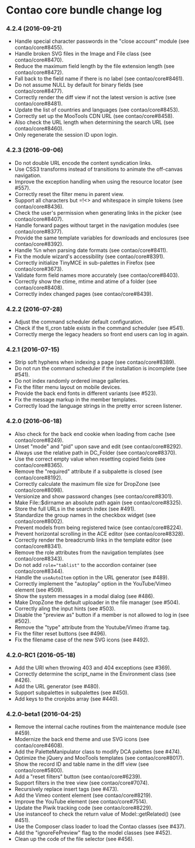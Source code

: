 # Contao core bundle change log

### 4.2.4 (2016-09-21)

 * Handle special character passwords in the "close account" module (see contao/core#8455).
 * Handle broken SVG files in the Image and File class (see contao/core#8470).
 * Reduce the maximum field length by the file extension length (see contao/core#8472).
 * Fall back to the field name if there is no label (see contao/core#8461).
 * Do not assume NULL by default for binary fields (see contao/core#8477).
 * Correctly render the diff view if not the latest version is active (see contao/core#8481).
 * Update the list of countries and languages (see contao/core#8453).
 * Correctly set up the MooTools CDN URL (see contao/core#8458).
 * Also check the URL length when determining the search URL (see contao/core#8460).
 * Only regenerate the session ID upon login.

### 4.2.3 (2016-09-06)

 * Do not double URL encode the content syndication links.
 * Use CSS3 transforms instead of transitions to animate the off-canvas navigation.
 * Improve the exception handling when using the resource locator (see #557).
 * Correctly reset the filter menu in parent view.
 * Support all characters but =!<> and whitespace in simple tokens (see contao/core#8436).
 * Check the user's permission when generating links in the picker (see contao/core#8407). 
 * Handle forward pages without target in the navigation modules (see contao/core#8377).
 * Provide the same template variables for downloads and enclosures (see contao/core#8392).
 * Handle %n when parsing date formats (see contao/core#8411).
 * Fix the module wizard's accessibility (see contao/core#8391).
 * Correctly initialize TinyMCE in sub-palettes in Firefox (see contao/core#3673).
 * Validate form field names more accurately (see contao/core#8403).
 * Correctly show the ctime, mtime and atime of a folder (see contao/core#8408).
 * Correctly index changed pages (see contao/core#8439).

### 4.2.2 (2016-07-28)

 * Adjust the command scheduler default configuration.
 * Check if the tl_cron table exists in the command scheduler (see #541).
 * Correctly merge the legacy headers so front end users can log in again.

### 4.2.1 (2016-07-15)

 * Strip soft hyphens when indexing a page (see contao/core#8389).
 * Do not run the command scheduler if the installation is incomplete (see #541).
 * Do not index randomly ordered image galleries.
 * Fix the filter menu layout on mobile devices.
 * Provide the back end fonts in different variants (see #523).
 * Fix the message markup in the member templates.
 * Correctly load the language strings in the pretty error screen listener.

### 4.2.0 (2016-06-18)

 * Also check for the back end cookie when loading from cache (see contao/core#8249).
 * Unset "mode" and "pid" upon save and edit (see contao/core#8292).
 * Always use the relative path in DC_Folder (see contao/core#8370).
 * Use the correct empty value when resetting copied fields (see contao/core#8365).
 * Remove the "required" attribute if a subpalette is closed (see contao/core#8192).
 * Correctly calculate the maximum file size for DropZone (see contao/core#8098).
 * Versionize and show password changes (see contao/core#8301).
 * Make File::$dirname an absolute path again (see contao/core#8325).
 * Store the full URLs in the search index (see #491).
 * Standardize the group names in the checkbox widget (see contao/core#8002).
 * Prevent models from being registered twice (see contao/core#8224).
 * Prevent horizontal scrolling in the ACE editor (see contao/core#8328).
 * Correctly render the breadcrumb links in the template editor (see contao/core#8341).
 * Remove the role attributes from the navigation templates (see contao/core#8343).
 * Do not add `role="tablist"` to the accordion container (see contao/core#8344).
 * Handle the `useAutoItem` option in the URL generator (see #489).
 * Correctly implement the "autoplay" option in the YouTube/Vimeo element (see #509).
 * Show the system messages in a modal dialog (see #486).
 * Make DropZone the default uploader in the file manager (see #504).
 * Correctly aling the input hints (see #503).
 * Disable the "preview as" button if a member is not allowed to log in (see #502).
 * Remove the "type" attribute from the Youtube/Vimeo iframe tag.
 * Fix the filter reset buttons (see #496).
 * Fix the filename case of the new SVG icons (see #492).

### 4.2.0-RC1 (2016-05-18)

 * Add the URI when throwing 403 and 404 exceptions (see #369).
 * Correctly determine the script_name in the Environment class (see #426).
 * Add the URL generator (see #480).
 * Support subpalettes in subpalettes (see #450).
 * Add keys to the cronjobs array (see #440).

### 4.2.0-beta1 (2016-04-25)

 * Remove the internal cache routines from the maintenance module (see #459).
 * Modernize the back end theme and use SVG icons (see contao/core#4608).
 * Add the PaletteManipulator class to modify DCA palettes (see #474).
 * Optimize the jQuery and MooTools templates (see contao/core#8017).
 * Show the record ID and table name in the diff view (see contao/core#5800).
 * Add a "reset filters" button (see contao/core#6239).
 * Support filters in the tree view (see contao/core#7074).
 * Recursively replace insert tags (see #473).
 * Add the Vimeo content element (see contao/core#8219).
 * Improve the YouTube element (see contao/core#7514).
 * Update the Piwik tracking code (see contao/core#8229).
 * Use instanceof to check the return value of Model::getRelated() (see #451).
 * Use the Composer class loader to load the Contao classes (see #437).
 * Add the "ignoreFePreview" flag to the model classes (see #452).
 * Clean up the code of the file selector (see #456).
